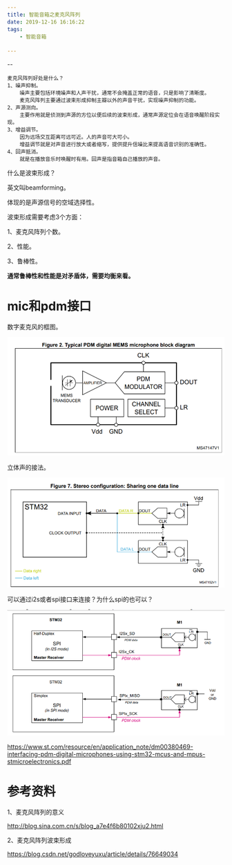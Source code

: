 ```yaml
---
title: 智能音箱之麦克风阵列
date: 2019-12-16 16:16:22
tags:
	- 智能音箱

---
```


--

```
麦克风阵列好处是什么？
1、噪声抑制。
	噪声主要包括环境噪声和人声干扰，通常不会掩盖正常的语音，只是影响了清晰度。
	麦克风阵列主要通过波束形成抑制主瓣以外的声音干扰，实现噪声抑制的功能。
2、声源测向。
	主要作用就是侦测到声源的方位以便后续的波束形成，通常声源定位会在语音唤醒阶段实现。
3、增益调节。
	因为远场交互距离可远可近。人的声音可大可小。
	增益调节就是对声音进行放大或者缩写，提供提升信噪比来提高语音识别的准确性。
4、回声抵消。
	就是在播放音乐时唤醒时有用。回声是指音箱自己播放的声音。
```

什么是波束形成？

英文叫beamforming。

体现的是声源信号的空域选择性。

波束形成需要考虑3个方面：

1、麦克风阵列个数。

2、性能。

3、鲁棒性。

**通常鲁棒性和性能是对矛盾体，需要均衡来看。**

# mic和pdm接口

数字麦克风的框图。

![image-20211103154553167](../images/playopenwrt_pic/image-20211103154553167.png)

立体声的接法。

![image-20211103154654210](../images/playopenwrt_pic/image-20211103154654210.png)



可以通过i2s或者spi接口来连接？为什么spi的也可以？

![image-20211103154807742](../images/playopenwrt_pic/image-20211103154807742.png)

https://www.st.com/resource/en/application_note/dm00380469-interfacing-pdm-digital-microphones-using-stm32-mcus-and-mpus-stmicroelectronics.pdf

# 参考资料

1、麦克风阵列的意义

http://blog.sina.com.cn/s/blog_a7e4f6b80102xju2.html

2、麦克风阵列波束形成

https://blog.csdn.net/godloveyuxu/article/details/76649034